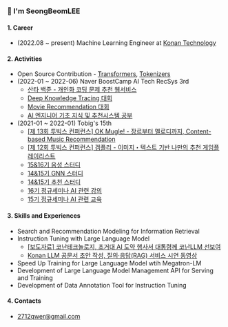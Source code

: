 ### 👋 I'm SeongBeomLEE

#### 1. Career
- (2022.08 ~ present) Machine Learning Engineer at [Konan Technology](https://www.konantech.com/)

#### 2. Activities
- Open Source Contribution - [Transformers](https://github.com/huggingface/transformers/commits?author=SeongBeomLEE), [Tokenizers](https://github.com/huggingface/tokenizers/commits?author=SeongBeomLEE)
- (2022-01 ~ 2022-06) Naver BoostCamp AI Tech RecSys 3rd
  - [산타 백준 - 개인화 코딩 문제 추천 웹서비스](https://github.com/boostcampaitech3/final-project-level3-recsys-05)
  - [Deep Knowledge Tracing 대회](https://github.com/boostcampaitech3/level2-dkt-level2-recsys-05)
  - [Movie Recommendation 대회](https://github.com/boostcampaitech3/level2-movie-recommendation-level2-recsys-05)
  - [AI 엔지니어 기초 지식 및 추천시스템 공부](https://velog.io/@2712qwer/series/Boostcamp-AI-Tech)
- (2021-01 ~ 2022-01) Tobig's 15th
  - [\[제 13회 투빅스 컨퍼런스\] OK Mugle! - 장르부터 멜로디까지, Content-based Music Recommendation](https://github.com/hrlee113/gameplaylist)
  - [\[제 12회 투빅스 컨퍼런스\] 겜플리 - 이미지・텍스트 기반 나만의 추천 게임플레이리스트](https://github.com/hrlee113/gameplaylist)
  - [15&16기 음성 스터디](https://velog.io/@tobigsvoice1516/posts)
  - [14&15기 GNN 스터디](https://velog.io/@tobigsgnn1415/posts)
  - [14&15기 추천 스터디](https://velog.io/@tobigs-recsys/posts)
  - [16기 정규세미나 AI 관련 강의](https://github.com/SeongBeomLEE/Tobigs15-16_lecture)
  - [15기 정규세미나 AI 관련 교육](https://github.com/SeongBeomLEE/Tobigs15th)

#### 3. Skills and Experiences
- Search and Recommendation Modeling for Information Retrieval
- Instruction Tuning with Large Language Model
  - [[보도자료] 코난테크놀로지, 초거대 AI 도약 행사서 대통령께 코난LLM 선보여](https://blog.naver.com/konan_tech/223211101821)
  - [Konan LLM 공문서 초안 작성, 질의·응답(RAG) 서비스 시연 동영상](https://www.youtube.com/watch?v=jvMWwDuhh2U)
- Speed Up Training for Large Language Model wtih Megatron-LM
- Development of Large Language Model Management API for Serving and Training
- Development of Data Annotation Tool for Instruction Tuning

#### 4. Contacts
- 2712qwer@gmail.com
